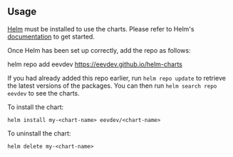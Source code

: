 ## Usage

[Helm](https://helm.sh) must be installed to use the charts.  Please refer to
Helm's [documentation](https://helm.sh/docs) to get started.

Once Helm has been set up correctly, add the repo as follows:

  helm repo add eevdev https://eevdev.github.io/helm-charts

If you had already added this repo earlier, run `helm repo update` to retrieve
the latest versions of the packages.  You can then run `helm search repo
eevdev` to see the charts.

To install the <chart-name> chart:

    helm install my-<chart-name> eevdev/<chart-name>

To uninstall the chart:

    helm delete my-<chart-name>
